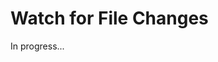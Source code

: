 <meta sectionIndex="2">
<meta url="https://github.com/johnlindquist/kit/discussions/814">
<meta id="D_kwDOEu7MBc4AP9Tk">
<meta title="Watch for File Changes">
<meta section="Script Metadata">
<meta i="2">    
<meta path="docs/watch-for-file-changes">

# Watch for File Changes

In progress...
